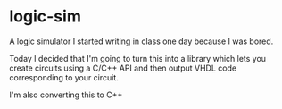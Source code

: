logic-sim
=========

A logic simulator I started writing in class one day because I was bored.

Today I decided that I'm going to turn this into a library which lets you create
circuits using a C/C++ API and then output VHDL code corresponding to your
circuit.

I'm also converting this to C++
